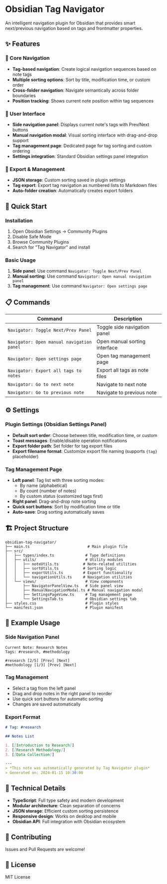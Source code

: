 # Obsidian Tag Navigator

An intelligent navigation plugin for Obsidian that provides smart next/previous navigation based on tags and frontmatter properties.

## ✨ Features

### 🎯 Core Navigation
- **Tag-based navigation**: Create logical navigation sequences based on note tags
- **Multiple sorting options**: Sort by title, modification time, or custom order
- **Cross-folder navigation**: Navigate semantically across folder boundaries
- **Position tracking**: Shows current note position within tag sequences

### 🔧 User Interface
- **Side navigation panel**: Displays current note's tags with Prev/Next buttons
- **Manual navigation modal**: Visual sorting interface with drag-and-drop support
- **Tag management page**: Dedicated page for tag sorting and custom ordering
- **Settings integration**: Standard Obsidian settings panel integration

### 📁 Export & Management
- **JSON storage**: Custom sorting saved in plugin settings
- **Tag export**: Export tag navigation as numbered lists to Markdown files
- **Auto-folder creation**: Automatically creates export folders

## 🚀 Quick Start

### Installation
1. Open Obsidian Settings → Community Plugins
2. Disable Safe Mode
3. Browse Community Plugins
4. Search for "Tag Navigator" and install

### Basic Usage
1. **Side panel**: Use command `Navigator: Toggle Next/Prev Panel`
2. **Manual sorting**: Use command `Navigator: Open manual navigation panel`
3. **Tag management**: Use command `Navigator: Open settings page`

## 📋 Commands

| Command | Description |
|---------|-------------|
| `Navigator: Toggle Next/Prev Panel` | Toggle side navigation panel |
| `Navigator: Open manual navigation panel` | Open manual sorting interface |
| `Navigator: Open settings page` | Open tag management page |
| `Navigator: Export all tags to notes` | Export all tags as note files |
| `Navigator: Go to next note` | Navigate to next note |
| `Navigator: Go to previous note` | Navigate to previous note |

## ⚙️ Settings

### Plugin Settings (Obsidian Settings Panel)
- **Default sort order**: Choose between title, modification time, or custom
- **Toast messages**: Enable/disable operation notifications
- **Export folder path**: Set folder for tag export files
- **Export filename format**: Customize export file naming (supports `{tag}` placeholder)

### Tag Management Page
- **Left panel**: Tag list with three sorting modes:
  - By name (alphabetical)
  - By count (number of notes)
  - By custom status (customized tags first)
- **Right panel**: Drag-and-drop note sorting
- **Quick sort buttons**: Sort by modification time or title
- **Auto-save**: Drag sorting automatically saves

## 🏗️ Project Structure

```
obsidian-tag-navigator/
├── main.ts                          # Main plugin file
├── src/
│   ├── types/index.ts              # Type definitions
│   ├── utils/                      # Utility modules
│   │   ├── noteUtils.ts           # Note-related utilities
│   │   ├── sortUtils.ts           # Sorting logic
│   │   ├── exportUtils.ts         # Export functionality
│   │   └── navigationUtils.ts     # Navigation utilities
│   └── views/                      # View components
│       ├── NavigatorPanelView.ts   # Side panel view
│       ├── ManualNavigationModal.ts # Manual navigation modal
│       ├── SettingsPageView.ts     # Tag management page
│       └── SettingsTab.ts          # Obsidian settings tab
├── styles.css                      # Plugin styles
└── manifest.json                   # Plugin manifest
```

## 📝 Example Usage

### Side Navigation Panel
```
Current Note: Research Notes
Tags: #research, #methodology

#research [2/5] [Prev] [Next]
#methodology [1/3] [Prev] [Next]
```

### Tag Management
- Select a tag from the left panel
- Drag and drop notes in the right panel to reorder
- Use quick sort buttons for automatic sorting
- Changes are saved automatically

### Export Format
```markdown
# Tag: #research

## Notes List

1. [[Introduction to Research]]
2. [[Research Methodology]]
3. [[Data Collection]]

---
> *This note was automatically generated by Tag Navigator plugin*
> Generated on: 2024-01-15 10:30:00
```

## 🔧 Technical Details

- **TypeScript**: Full type safety and modern development
- **Modular architecture**: Clean separation of concerns
- **JSON storage**: Efficient custom sorting persistence
- **Responsive design**: Works on desktop and mobile
- **Obsidian API**: Full integration with Obsidian ecosystem

## 🤝 Contributing

Issues and Pull Requests are welcome!

## 📄 License

MIT License